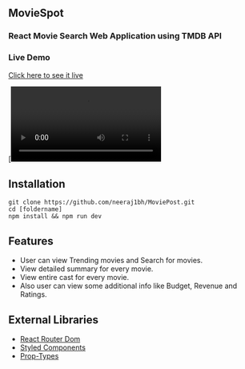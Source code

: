 ## MovieSpot

### React Movie Search Web Application using TMDB API

### Live Demo

[Click here to see it live](https://moviespot.netlify.app/)

[![project thumbnail](https://user-images.githubusercontent.com/55753068/105644810-99f91580-5ebd-11eb-9e4f-7ba9abd4d7f8.mp4)


## Installation

```
git clone https://github.com/neeraj1bh/MoviePost.git
cd [foldername]
npm install && npm run dev

```

## Features

- User can view Trending movies and Search for movies.
- View detailed summary for every movie.
- View entire cast for every movie.
- Also user can view some additional info like Budget, Revenue and Ratings.

## External Libraries

- [React Router Dom](https://github.com/ReactTraining/react-router/tree/master/packages/react-router-dom)
- [Styled Components](https://github.com/styled-components/styled-components)
- [Prop-Types](https://github.com/facebook/prop-types)

